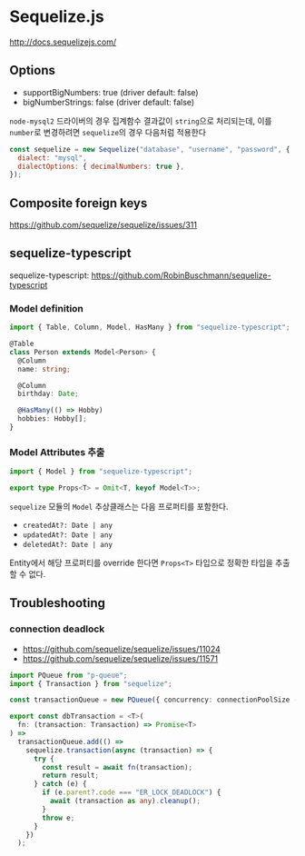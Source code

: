 # Sequelize.js

<http://docs.sequelizejs.com/>

## Options

- supportBigNumbers: true (driver default: false)
- bigNumberStrings: false (driver default: false)

`node-mysql2` 드라이버의 경우 집계함수 결과값이 `string`으로 처리되는데,
이를 `number`로 변경하려면 `sequelize`의 경우 다음처럼 적용한다

```js
const sequelize = new Sequelize("database", "username", "password", {
  dialect: "mysql",
  dialectOptions: { decimalNumbers: true },
});
```

## Composite foreign keys

<https://github.com/sequelize/sequelize/issues/311>

## sequelize-typescript

sequelize-typescript: <https://github.com/RobinBuschmann/sequelize-typescript>

### Model definition

```ts
import { Table, Column, Model, HasMany } from "sequelize-typescript";

@Table
class Person extends Model<Person> {
  @Column
  name: string;

  @Column
  birthday: Date;

  @HasMany(() => Hobby)
  hobbies: Hobby[];
}
```

### Model Attributes 추출

```ts
import { Model } from "sequelize-typescript";

export type Props<T> = Omit<T, keyof Model<T>>;
```

`sequelize` 모듈의 `Model` 추상클래스는 다음 프로퍼티를 포함한다.

- `createdAt?: Date | any`
- `updatedAt?: Date | any`
- `deletedAt?: Date | any`

Entity에서 해당 프로퍼티를 override 한다면 `Props<T>` 타입으로 정확한 타입을 추출할 수 없다.

## Troubleshooting

### connection deadlock

- <https://github.com/sequelize/sequelize/issues/11024>
- <https://github.com/sequelize/sequelize/issues/11571>

```ts
import PQueue from "p-queue";
import { Transaction } from "sequelize";

const transactionQueue = new PQueue({ concurrency: connectionPoolSize - 1 });

export const dbTransaction = <T>(
  fn: (transaction: Transaction) => Promise<T>
) =>
  transactionQueue.add(() =>
    sequelize.transaction(async (transaction) => {
      try {
        const result = await fn(transaction);
        return result;
      } catch (e) {
        if (e.parent?.code === "ER_LOCK_DEADLOCK") {
          await (transaction as any).cleanup();
        }
        throw e;
      }
    })
  );
```

